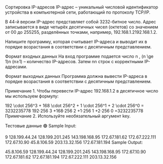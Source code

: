 Сортировка IP-адресов
IP-адрес – уникальный числовой идентификатор устройства в компьютерной сети, работающий по протоколу TCP/IP.

В 44-й версии IP-адрес представляет собой 3232-битное число. Адрес записывается в виде четырёх десятичных чисел (октетов) со значением от 00 до 255255, разделённых точками, например, 192.168.1.2192.168.1.2.

Напишите программу, которая считывает IP-адреса и выводит их в порядке возрастания в соответствии с десятичным представлением.

Формат входных данных
На вход программе подается число n \, (n \ge 1)n (n≥1) – количество IP-адресов. Затем nn строк с корректными IP-адресами.

Формат выходных данных
Программа должна вывести IP-адреса в порядке возрастания в соответствии с десятичным представлением.

Примечание 1. Чтобы перевести IP-адрес 192.168.1.2 в десятичное число мы используем формулу:

192 \cdot 256^3 + 168 \cdot 256^2 + 1 \cdot 256^1 + 2 \cdot 256^0 = 3232235778
192⋅256 
3
 +168⋅256 
2
 +1⋅256 
1
 +2⋅256 
0
 =3232235778
Примечание 2. Используйте необязательный аргумент key.

Тестовые данные 🟢
Sample Input:

9
128.199.44.24
128.199.201.245
143.198.168.95
172.67.181.62
172.67.222.111
172.67.10.90
45.8.106.59
203.13.32.156
172.67.181.194
Sample Output:

45.8.106.59
128.199.44.24
128.199.201.245
143.198.168.95
172.67.10.90
172.67.181.62
172.67.181.194
172.67.222.111
203.13.32.156
